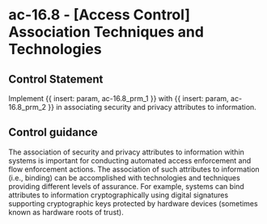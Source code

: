 # ac-16.8 - \[Access Control\] Association Techniques and Technologies

## Control Statement

Implement {{ insert: param, ac-16.8_prm_1 }} with {{ insert: param, ac-16.8_prm_2 }} in associating security and privacy attributes to information.

## Control guidance

The association of security and privacy attributes to information within systems is important for conducting automated access enforcement and flow enforcement actions. The association of such attributes to information (i.e., binding) can be accomplished with technologies and techniques providing different levels of assurance. For example, systems can bind attributes to information cryptographically using digital signatures supporting cryptographic keys protected by hardware devices (sometimes known as hardware roots of trust).
